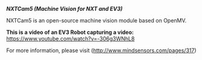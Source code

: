 ***NXTCam5 (Machine Vision for NXT and EV3)***

NXTCam5 is an open-source machine vision module based on OpenMV.

**This is a video of an EV3 Robot capturing a video:**
https://www.youtube.com/watch?v=-306g3WNhL8

For more information, please visit (http://www.mindsensors.com/pages/317)
